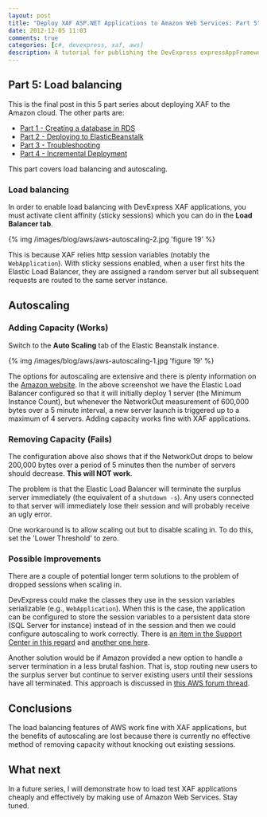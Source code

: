 ```yaml
---
layout: post
title: "Deploy XAF ASP.NET Applications to Amazon Web Services: Part 5"
date: 2012-12-05 11:03
comments: true
categories: [c#, devexpress, xaf, aws]
description: A tutorial for publishing the DevExpress expressAppFramework MainDemo to Amazon Web Services. This part covers load balancing.
---
```


## Part 5: Load balancing ##

This is the final post in this 5 part series about deploying XAF to the Amazon cloud. The other parts are:

* [Part 1 - Creating a database in RDS](/deploy-xaf-asp-dot-net-applications-to-amazon-web-services-part-1-putting-the-database-in-the-cloud/)
* [Part 2 - Deploying to ElasticBeanstalk](/deploy-xaf-asp-dot-net-applications-to-amazon-web-services-part-2-publishing-maindemo/)
* [Part 3 - Troubleshooting](/deploy-xaf-asp-dot-net-applications-to-amazon-web-services-part-3-troubleshooting-via-remote-desktop/)
* [Part 4 - Incremental Deployment](/deploy-xaf-asp-dot-net-applications-to-amazon-web-services-part-4-incremental-deployment/)

This part covers load balancing and autoscaling.

### Load balancing ###

In order to enable load balancing with DevExpress XAF applications, you must activate client affinity (sticky sessions) which you can do in the **Load Balancer tab**.

{% img /images/blog/aws/aws-autoscaling-2.jpg 'figure 19' %}

This is because XAF relies http session variables (notably the `WebApplication`). With sticky sessions enabled, when a user first hits the Elastic Load Balancer, they are assigned a random server but all subsequent requests are routed to the same server instance. 

## Autoscaling ##

### Adding Capacity (Works) ###

Switch to the **Auto Scaling** tab of the Elastic Beanstalk instance.

{% img /images/blog/aws/aws-autoscaling-1.jpg 'figure 19' %}

The options for autoscaling are extensive and there is plenty information on the [Amazon website](http://aws.amazon.com/autoscaling). In the above screenshot we have the Elastic Load Balancer configured so that it will initially deploy 1 server (the Minimum Instance Count), but whenever the NetworkOut measurement of 600,000 bytes over a 5 minute interval, a new server launch is triggered up to a maximum of 4 servers. Adding capacity works fine with XAF applications.

### Removing Capacity (Fails) ###

The configuration above also shows that if the NetworkOut drops to below 200,000 bytes over a period of 5 minutes then the number of servers should decrease. **This will NOT work**.

The problem is that the Elastic Load Balancer will terminate the surplus server immediately (the equivalent of a `shutdown -s`). Any users connected to that server will immediately lose their session and will probably receive an ugly error.

One workaround is to allow scaling out but to disable scaling in. To do this, set the 'Lower Threshold' to zero.

### Possible Improvements ###

There are a couple of potential longer term solutions to the problem of dropped sessions when scaling in.

DevExpress could make the classes they use in the session variables serializable (e.g., `WebApplication`). When this is the case, the application can be configured to store the session variables to a persistent data store (SQL Server for instance) instead of in the session and then we could configure autoscaling to work correctly. There is [an item in the Support Center in this regard](http://www.devexpress.com/Support/Center/Question/Details/Q426045) and [another one here](http://www.devexpress.com/Support/Center/p/S36497.aspx).

Another solution would be if Amazon provided a new option to handle a server termination in a less brutal fashion. That is, stop routing new users to the surplus server but continue to server existing users until their sessions have all terminated. This approach is discussed in [this AWS forum thread](https://forums.aws.amazon.com/thread.jspa?threadID=61278).

## Conclusions ##

The load balancing features of AWS work fine with XAF applications, but the benefits of autoscaling are lost because there is currently no effective method of removing capacity without knocking out existing sessions.

## What next ##

In a future series, I will demonstrate how to load test XAF applications cheaply and effectively by making use of Amazon Web Services. Stay tuned.